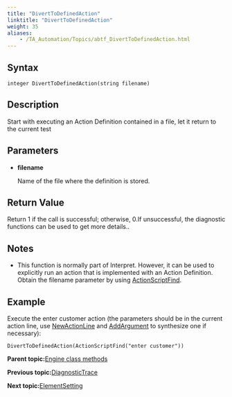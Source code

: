 ```yaml
--- 
title: "DivertToDefinedAction"
linktitle: "DivertToDefinedAction"
weight: 35
aliases: 
    - /TA_Automation/Topics/abtf_DivertToDefinedAction.html
---
```


## Syntax

`integer DivertToDefinedAction(string filename)`

## Description

Start with executing an Action Definition contained in a file, let it return to the current test

## Parameters

-   **filename**

    Name of the file where the definition is stored.


## Return Value

Return 1 if the call is successful; otherwise, 0.If unsuccessful, the diagnostic functions can be used to get more details..

## Notes

-   This function is normally part of Interpret. However, it can be used to explicitly run an action that is implemented with an Action Definition. Obtain the filename parameter by using [ActionScriptFind](/TA_Automation/Topics/abtf_ActionScriptFind.html).

## Example

Execute the enter customer action \(the parameters should be in the current action line, use [NewActionLine](/TA_Automation/Topics/abtf_NewActionLine.html) and [AddArgument](/TA_Automation/Topics/abtf_AddArgument.html) to synthesize one if necessary\):

```
DivertToDefinedAction(ActionScriptFind("enter customer"))
```

**Parent topic:**[Engine class methods](/TA_Automation/Topics/abtf_Engine_classes.html)

**Previous topic:**[DiagnosticTrace](/TA_Automation/Topics/abtf_DiagnosticTrace.html)

**Next topic:**[ElementSetting](/TA_Automation/Topics/abtf_ElementSetting.html)

